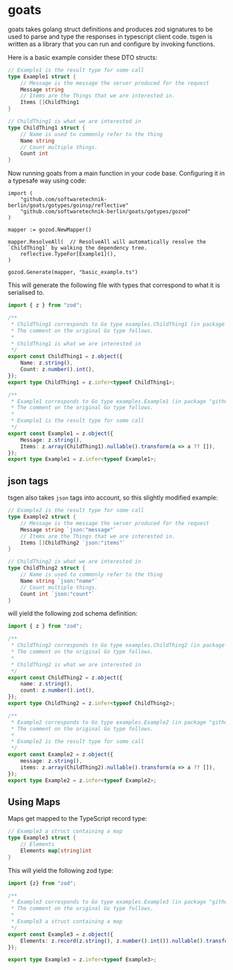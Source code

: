 # goats

goats takes golang struct definitions and produces zod signatures to be used to 
parse and type the responses in typescript client code. tsgen is written as a library
that you can run and configure by invoking functions.

Here is a basic example consider these DTO structs:

~~~go
// Example1 is the result type for some call
type Example1 struct {
	// Message is the message the server produced for the request
	Message string
	// Items are the Things that we are interested in.
	Items []ChildThing1
}

// ChildThing1 is what we are interested in
type ChildThing1 struct {
	// Name is used to commonly refer to the thing
	Name string
	// Count multiple things.
	Count int
}
~~~

Now running goats from a main function in your code base. Configuring it in 
a typesafe way using code:

~~~golang
import (
    "github.com/softwaretechnik-berlin/goats/gotypes/goinsp/reflective"
    "github.com/softwaretechnik-berlin/goats/gotypes/gozod"
)

mapper := gozod.NewMapper()

mapper.ResolveAll(  // ResolveAll will automatically resolve the `ChildThing1` by walking the dependency tree.
    reflective.TypeFor[Example1](),  
)

gozod.Generate(mapper, "basic_example.ts")
~~~

This will generate the following file with types that correspond to what it is serialised to. 

~~~typescript
import { z } from "zod";

/**
 * ChildThing1 corresponds to Go type examples.ChildThing1 (in package "github.com/softwaretechnik-berlin/goats/gotypes/examples").
 * The comment on the original Go type follows.
 *
 * ChildThing1 is what we are interested in
 */
export const ChildThing1 = z.object({
    Name: z.string(),
    Count: z.number().int(),
});
export type ChildThing1 = z.infer<typeof ChildThing1>;

/**
 * Example1 corresponds to Go type examples.Example1 (in package "github.com/softwaretechnik-berlin/goats/gotypes/examples").
 * The comment on the original Go type follows.
 *
 * Example1 is the result type for some call
 */
export const Example1 = z.object({
    Message: z.string(),
    Items: z.array(ChildThing1).nullable().transform(a => a ?? []),
});
export type Example1 = z.infer<typeof Example1>;
~~~

## json tags

tsgen also takes `json` tags into account, so this slightly modified example:

~~~go
// Example2 is the result type for some call
type Example2 struct {
	// Message is the message the server produced for the request
	Message string `json:"message"`
	// Items are the Things that we are interested in.
	Items []ChildThing2 `json:"items"`
}

// ChildThing2 is what we are interested in
type ChildThing2 struct {
	// Name is used to commonly refer to the thing
	Name string `json:"name"`
	// Count multiple things.
	Count int `json:"count"`
}
~~~

will yield the following zod schema definition:

~~~typescript
import { z } from "zod";

/**
 * ChildThing2 corresponds to Go type examples.ChildThing2 (in package "github.com/softwaretechnik-berlin/goats/gotypes/examples").
 * The comment on the original Go type follows.
 *
 * ChildThing2 is what we are interested in
 */
export const ChildThing2 = z.object({
    name: z.string(),
    count: z.number().int(),
});
export type ChildThing2 = z.infer<typeof ChildThing2>;

/**
 * Example2 corresponds to Go type examples.Example2 (in package "github.com/softwaretechnik-berlin/goats/gotypes/examples").
 * The comment on the original Go type follows.
 *
 * Example2 is the result type for some call
 */
export const Example2 = z.object({
    message: z.string(),
    items: z.array(ChildThing2).nullable().transform(a => a ?? []),
});
export type Example2 = z.infer<typeof Example2>;
~~~

## Using Maps

Maps get mapped to the TypeScript record type: 

~~~go
// Example3 a struct containing a map
type Example3 struct {
	// Elements
	Elements map[string]int
}
~~~

This will yield the following zod type:

~~~typescript
import {z} from "zod";

/**
 * Example3 corresponds to Go type examples.Example3 (in package "github.com/softwaretechnik-berlin/goats/gotypes/examples").
 * The comment on the original Go type follows.
 *
 * Example3 a struct containing a map
 */
export const Example3 = z.object({
    Elements: z.record(z.string(), z.number().int()).nullable().transform(r => r ?? {})
});

export type Example3 = z.infer<typeof Example3>;

~~~